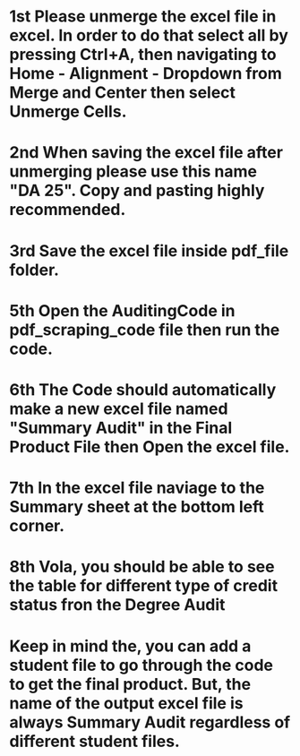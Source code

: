 # 1st Please unmerge the excel file in excel. In order to do that select all by pressing Ctrl+A, then navigating to Home - Alignment - Dropdown from Merge and Center then select Unmerge Cells.
# 2nd When saving the excel file after unmerging please use this name "DA 25". Copy and pasting highly recommended.
# 3rd Save the excel file inside pdf_file folder.
# 5th Open the AuditingCode in pdf_scraping_code file then run the code.
# 6th The Code should automatically make a new excel file named "Summary Audit" in the Final Product File then Open the excel file.
# 7th In the excel file naviage to the Summary sheet at the bottom left corner.
# 8th Vola, you should be able to see the table for different type of credit status fron the Degree Audit

# Keep in mind the, you can add a student file to go through the code to get the final product. But, the name of the output excel file is always Summary Audit regardless of different student files.